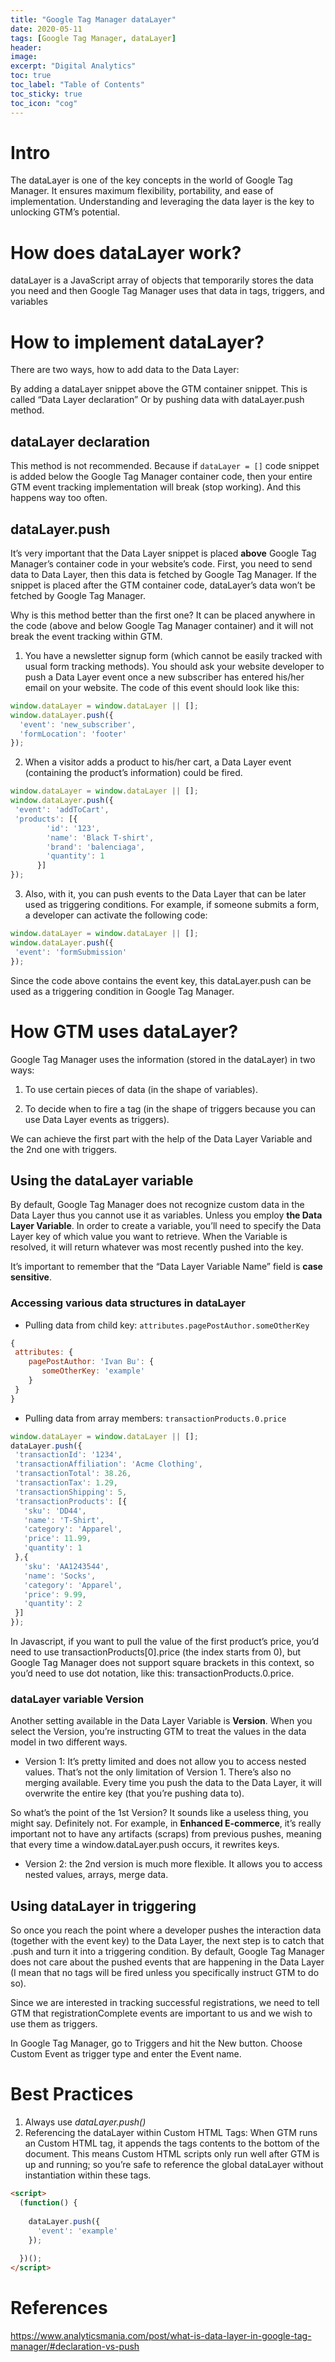 ```yaml
---
title: "Google Tag Manager dataLayer"
date: 2020-05-11
tags: [Google Tag Manager, dataLayer]
header:
image:
excerpt: "Digital Analytics"
toc: true
toc_label: "Table of Contents"
toc_sticky: true
toc_icon: "cog"
---
```


# Intro

The dataLayer is one of the key concepts in the world of Google Tag Manager. It ensures maximum flexibility, portability, and ease of implementation. Understanding and leveraging the data layer is the key to unlocking GTM’s potential.

# How does dataLayer work?

dataLayer is a JavaScript array of objects that temporarily stores the data you need and then Google Tag Manager uses that data in tags, triggers, and variables 

# How to implement dataLayer?

There are two ways, how to add data to the Data Layer:

By adding a dataLayer snippet above the GTM container snippet. This is called “Data Layer declaration”
Or by pushing data with dataLayer.push method.

## dataLayer declaration

This method is not recommended. Because if ```dataLayer = []``` code snippet is added below the Google Tag Manager container code, then your entire GTM event tracking implementation will break (stop working). And this happens way too often.

## dataLayer.push

It’s very important that the Data Layer snippet is placed **above** Google Tag Manager’s container code in your website’s code. First, you need to send data to Data Layer, then this data is fetched by Google Tag Manager. If the snippet is placed after the GTM container code, dataLayer’s data won’t be fetched by Google Tag Manager.

Why is this method better than the first one? It can be placed anywhere in the code (above and below Google Tag Manager container) and it will not break the event tracking within GTM.

1. You have a newsletter signup form (which cannot be easily tracked with usual form tracking methods). You should ask your website developer to push a Data Layer event once a new subscriber has entered his/her email on your website. The code of this event should look like this:

```javascript
window.dataLayer = window.dataLayer || [];
window.dataLayer.push({
  'event': 'new_subscriber',
  'formLocation': 'footer'
});
```

2. When a visitor adds a product to his/her cart, a Data Layer event (containing the product’s information) could be fired.

```javascript
window.dataLayer = window.dataLayer || []; 
window.dataLayer.push({ 
 'event': 'addToCart', 
 'products': [{
        'id': '123',
        'name': 'Black T-shirt',
        'brand': 'balenciaga',
        'quantity': 1
      }]
});
```

3. Also, with it, you can push events to the Data Layer that can be later used as triggering conditions. For example, if someone submits a form, a developer can activate the following code:

```javascript
window.dataLayer = window.dataLayer || []; 
window.dataLayer.push({ 
 'event': 'formSubmission' 
});
```

Since the code above contains the event key, this dataLayer.push can be used as a triggering condition in Google Tag Manager.

# How GTM uses dataLayer?

Google Tag Manager uses the information (stored in the dataLayer) in two ways:

1. To use certain pieces of data (in the shape of variables). 

2. To decide when to fire a tag (in the shape of triggers because you can use Data Layer events as triggers).

We can achieve the first part with the help of the Data Layer Variable and the 2nd one with triggers.

## Using the dataLayer variable

By default, Google Tag Manager does not recognize custom data in the Data Layer thus you cannot use it as variables. Unless you employ **the Data Layer Variable**. In order to create a variable, you’ll need to specify the Data Layer key of which value you want to retrieve. When the Variable is resolved, it will return whatever was most recently pushed into the key.

It’s important to remember that the “Data Layer Variable Name” field is **case sensitive**.

### Accessing various data structures in dataLayer

- Pulling data from child key: ```attributes.pagePostAuthor.someOtherKey```

```javascript
{
 attributes: {
    pagePostAuthor: 'Ivan Bu': {
       someOtherKey: 'example'
    }
 }
}
```

- Pulling data from array members: ```transactionProducts.0.price```

```javascript
window.dataLayer = window.dataLayer || [];
dataLayer.push({
 'transactionId': '1234',
 'transactionAffiliation': 'Acme Clothing',
 'transactionTotal': 38.26,
 'transactionTax': 1.29,
 'transactionShipping': 5,
 'transactionProducts': [{
   'sku': 'DD44',
   'name': 'T-Shirt',
   'category': 'Apparel',
   'price': 11.99,
   'quantity': 1
 },{
   'sku': 'AA1243544',
   'name': 'Socks',
   'category': 'Apparel',
   'price': 9.99,
   'quantity': 2
 }]
});
```

In Javascript, if you want to pull the value of the first product’s price, you’d need to use transactionProducts[0].price (the index starts from 0), but Google Tag Manager does not support square brackets in this context, so you’d need to use dot notation, like this: transactionProducts.0.price.

### dataLayer variable Version

Another setting available in the Data Layer Variable is **Version**. When you select the Version, you’re instructing GTM to treat the values in the data model in two different ways.

- Version 1: It’s pretty limited and does not allow you to access nested values. That’s not the only limitation of Version 1. There’s also no merging available. Every time you push the data to the Data Layer, it will overwrite the entire key (that you’re pushing data to). 

So what’s the point of the 1st Version? It sounds like a useless thing, you might say. Definitely not. For example, in **Enhanced E-commerce**, it’s really important not to have any artifacts (scraps) from previous pushes, meaning that every time a window.dataLayer.push occurs, it rewrites keys.

- Version 2: the 2nd version is much more flexible. It allows you to access nested values, arrays, merge data.


## Using dataLayer in triggering

So once you reach the point where a developer pushes the interaction data (together with the event key) to the Data Layer, the next step is to catch that .push and turn it into a triggering condition. By default, Google Tag Manager does not care about the pushed events that are happening in the Data Layer (I mean that no tags will be fired unless you specifically instruct GTM to do so).

Since we are interested in tracking successful registrations, we need to tell GTM that registrationComplete events are important to us and we wish to use them as triggers.

In Google Tag Manager, go to Triggers and hit the New button. Choose Custom Event as trigger type and enter the Event name.


# Best Practices

1. Always use *dataLayer.push()*
2. Referencing the dataLayer within Custom HTML Tags: When GTM runs an Custom HTML tag, it appends the tags contents to the bottom of the document. This means Custom HTML scripts only run well after GTM is up and running; so you’re safe to reference the global dataLayer without instantiation within these tags.

```html
<script>
  (function() {
    
    dataLayer.push({
      'event': 'example'
    });
  
  })();
</script>
```  

# References

https://www.analyticsmania.com/post/what-is-data-layer-in-google-tag-manager/#declaration-vs-push

